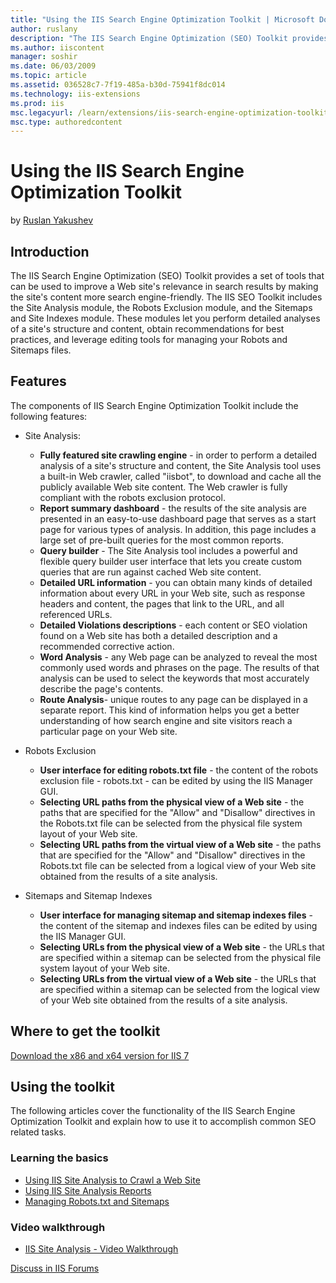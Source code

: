 ```yaml
---
title: "Using the IIS Search Engine Optimization Toolkit | Microsoft Docs"
author: ruslany
description: "The IIS Search Engine Optimization (SEO) Toolkit provides a set of tools that can be used to improve a Web site’s relevance in search results by making the s..."
ms.author: iiscontent
manager: soshir
ms.date: 06/03/2009
ms.topic: article
ms.assetid: 036528c7-7f19-485a-b30d-75941f8dc014
ms.technology: iis-extensions
ms.prod: iis
msc.legacyurl: /learn/extensions/iis-search-engine-optimization-toolkit/using-the-iis-search-engine-optimization-toolkit
msc.type: authoredcontent
---
```

Using the IIS Search Engine Optimization Toolkit
====================
by [Ruslan Yakushev](https://github.com/ruslany)

## Introduction

The IIS Search Engine Optimization (SEO) Toolkit provides a set of tools that can be used to improve a Web site's relevance in search results by making the site's content more search engine-friendly. The IIS SEO Toolkit includes the Site Analysis module, the Robots Exclusion module, and the Sitemaps and Site Indexes module. These modules let you perform detailed analyses of a site's structure and content, obtain recommendations for best practices, and leverage editing tools for managing your Robots and Sitemaps files.

## Features

The components of IIS Search Engine Optimization Toolkit include the following features:

- Site Analysis:

    - **Fully featured site crawling engine** - in order to perform a detailed analysis of a site's structure and content, the Site Analysis tool uses a built-in Web crawler, called "iisbot", to download and cache all the publicly available Web site content. The Web crawler is fully compliant with the robots exclusion protocol.
    - **Report summary dashboard** - the results of the site analysis are presented in an easy-to-use dashboard page that serves as a start page for various types of analysis. In addition, this page includes a large set of pre-built queries for the most common reports.
    - **Query builder** - The Site Analysis tool includes a powerful and flexible query builder user interface that lets you create custom queries that are run against cached Web site content.
    - **Detailed URL information** - you can obtain many kinds of detailed information about every URL in your Web site, such as response headers and content, the pages that link to the URL, and all referenced URLs.
    - **Detailed Violations descriptions** - each content or SEO violation found on a Web site has both a detailed description and a recommended corrective action.
    - **Word Analysis** - any Web page can be analyzed to reveal the most commonly used words and phrases on the page. The results of that analysis can be used to select the keywords that most accurately describe the page's contents.
    - **Route Analysis**- unique routes to any page can be displayed in a separate report. This kind of information helps you get a better understanding of how search engine and site visitors reach a particular page on your Web site.
- Robots Exclusion

    - **User interface for editing robots.txt file** - the content of the robots exclusion file - robots.txt - can be edited by using the IIS Manager GUI.
    - **Selecting URL paths from the physical view of a Web site** - the paths that are specified for the "Allow" and "Disallow" directives in the Robots.txt file can be selected from the physical file system layout of your Web site.
    - **Selecting URL paths from the virtual view of a Web site** - the paths that are specified for the "Allow" and "Disallow" directives in the Robots.txt file can be selected from a logical view of your Web site obtained from the results of a site analysis.
- Sitemaps and Sitemap Indexes

    - **User interface for managing sitemap and sitemap indexes files** - the content of the sitemap and indexes files can be edited by using the IIS Manager GUI.
    - **Selecting URLs from the physical view of a Web site** - the URLs that are specified within a sitemap can be selected from the physical file system layout of your Web site.
    - **Selecting URLs from the virtual view of a Web site** - the URLs that are specified within a sitemap can be selected from the logical view of your Web site obtained from the results of a site analysis.

## Where to get the toolkit

[Download the x86 and x64 version for IIS 7](https://www.iis.net/downloads/microsoft/search-engine-optimization-toolkit "Download the x86 and x64 version for IIS 7")

## Using the toolkit

The following articles cover the functionality of the IIS Search Engine Optimization Toolkit and explain how to use it to accomplish common SEO related tasks.

### Learning the basics

- [Using IIS Site Analysis to Crawl a Web Site](using-site-analysis-to-crawl-a-web-site.md)
- [Using IIS Site Analysis Reports](understanding-site-analysis-reports.md)
- [Managing Robots.txt and Sitemaps](managing-robotstxt-and-sitemap-files.md)

### Video walkthrough

- [IIS Site Analysis - Video Walkthrough](iis-site-analysis-video-walkthrough.md)
  
  
[Discuss in IIS Forums](https://forums.iis.net/1162.aspx)